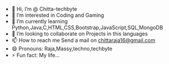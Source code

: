 - 👋 Hi, I’m @ Chitta-techbyte
- 👀 I’m interested in Coding and Gaming
- 🌱 I’m currently learning Python,Java,C,HTML,CSS,Bootstrap,JavaScript,SQL,MongoDB
- 💞️ I’m looking to collaborate on Projects in this languages
- 📫 How to reach me Send a mail on chittaraja16@gmail.com
- 😄 Pronouns: Raja,Massy,techno,techbyte
- ⚡ Fun fact: My life...


